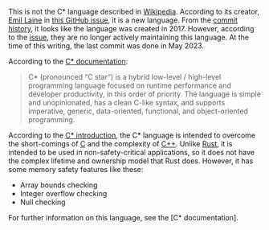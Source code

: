 This is not the C* language described in [Wikipedia][1]. According to its
creator, [Emil Laine][2] in [this GitHub issue][3], it is a new language.
From the [commit history][4], it looks like the language was created in 2017.
However, according to the [issue][3], they are no longer actively maintaining
this language. At the time of this writing, the last commit was done in May
2023.

According to the [C* documentation][5]:

> C* (pronounced “C star”) is a hybrid low-level / high-level programming language
  focused on runtime performance and developer productivity, in this order of priority.
  The language is simple and unopinionated, has a clean C-like syntax, and supports
  imperative, generic, data-oriented, functional, and object-oriented programming.

According to the [C* introduction][6], the C* language is intended to overcome the
short-comings of [C][7] and the complexity of [C++][8]. Unlike [Rust][9], it is intended
to be used in non-safety-critical applications, so it does not have the complex
lifetime and ownership model that Rust does. However, it has some memory safety
features like these:

- Array bounds checking
- Integer overflow checking
- Null checking

For further information on this language, see the [C* documentation].

[1]: https://en.wikipedia.org/wiki/C*
[2]: https://github.com/emlai
[3]: https://github.com/cx-language/cx/issues/77
[4]: https://github.com/cx-language/cx/commits/main
[5]: https://cx-language.github.io/
[6]: https://cx-language.github.io/introduction
[7]: https://en.wikipedia.org/wiki/C_(programming_language)
[8]: https://en.wikipedia.org/wiki/C%2B%2B
[9]: https://en.wikipedia.org/wiki/Rust_(programming_language)

